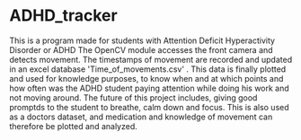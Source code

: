 # ADHD_tracker

This is a program made for students with Attention Deficit Hyperactivity Disorder or ADHD
The OpenCV module accesses the front camera and detects movement.
The timestamps of movement are recorded and updated in an excel database 'Time_of_movements.csv' .
This data is finally plotted and used for knowledge purposes, to know when and at which points and how often 
was the ADHD student paying attention while doing his work and not moving around.
The future of this project includes, giving good promptds to the student to breathe, calm down and focus.
This is also used as a doctors dataset, and medication and knowledge of movement can therefore be plotted and analyzed.
